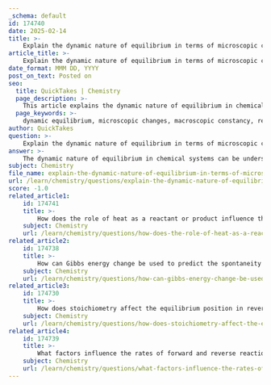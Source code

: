 ```yaml
---
_schema: default
id: 174740
date: 2025-02-14
title: >-
    Explain the dynamic nature of equilibrium in terms of microscopic changes and macroscopic constancy.
article_title: >-
    Explain the dynamic nature of equilibrium in terms of microscopic changes and macroscopic constancy.
date_format: MMM DD, YYYY
post_on_text: Posted on
seo:
  title: QuickTakes | Chemistry
  page_description: >-
    This article explains the dynamic nature of equilibrium in chemical systems by discussing the continuous molecular activity at the microscopic level and the macroscopic constancy of reactants and products, alongside Le Chtelier's Principle.
  page_keywords: >-
    dynamic equilibrium, microscopic changes, macroscopic constancy, reversible reaction, chemical systems, constant concentrations, molecular activity, Le Chteliers Principle, forward and reverse reactions, closed system, concentrations, reactions, chemical equilibrium
author: QuickTakes
question: >-
    Explain the dynamic nature of equilibrium in terms of microscopic changes and macroscopic constancy.
answer: >-
    The dynamic nature of equilibrium in chemical systems can be understood through the interplay of microscopic changes and macroscopic constancy. \n\n### Microscopic Changes\nAt the microscopic level, dynamic equilibrium is characterized by continuous molecular activity. In a reversible reaction, both the forward and reverse reactions occur simultaneously. For instance, consider the reaction:\n\n$$\nN_2(g) + 3H_2(g) \rightleftharpoons 2NH_3(g)\n$$\n\nIn this system, nitrogen and hydrogen molecules are constantly reacting to form ammonia, while ammonia molecules are simultaneously decomposing back into nitrogen and hydrogen. Although the concentrations of the reactants and products remain constant over time, this does not imply that the reactions have stopped. Instead, the rates of the forward and reverse reactions are equal, leading to a dynamic state where molecular transformations are ongoing.\n\n### Macroscopic Constancy\nFrom a macroscopic perspective, the system appears static because the concentrations of reactants and products do not change. This constancy is a hallmark of dynamic equilibrium. For example, in a closed container of liquid and vapor, the rate of evaporation equals the rate of condensation, resulting in a stable amount of liquid and vapor. This balance creates the illusion of a static system, even though molecular activity is continuously occurring.\n\n### Key Features of Dynamic Equilibrium\n1. **Constant Concentrations**: The concentrations of reactants and products remain unchanged over time, indicating a balance between the forward and reverse reactions.\n2. **Microscopic Activity**: Despite the apparent stability at the macroscopic level, molecular transformations are in constant motion.\n3. **Closed System**: Dynamic equilibrium is typically established in a closed system, where no substances can enter or leave, allowing the reactions to reach a stable state.\n\n### Le Châtelier’s Principle\nLe Châtelier’s Principle further illustrates the dynamic nature of equilibrium by predicting how a system will respond to changes in concentration, temperature, or pressure. For example:\n- If the concentration of a reactant is increased, the equilibrium will shift to the right to favor the formation of products.\n- Conversely, if the concentration of a product is increased, the equilibrium will shift to the left to favor the formation of reactants.\n\nThis principle highlights that while the system maintains a constant concentration of reactants and products at equilibrium, it is also capable of adjusting to external changes, demonstrating its dynamic nature.\n\nIn summary, the dynamic nature of equilibrium is defined by the continuous molecular activity that occurs within a system, leading to constant concentrations of reactants and products at the macroscopic level. This balance is crucial for understanding how chemical systems respond to various changes, ensuring that equilibrium is not a static state but rather a dynamic process.
subject: Chemistry
file_name: explain-the-dynamic-nature-of-equilibrium-in-terms-of-microscopic-changes-and-macroscopic-constancy.md
url: /learn/chemistry/questions/explain-the-dynamic-nature-of-equilibrium-in-terms-of-microscopic-changes-and-macroscopic-constancy
score: -1.0
related_article1:
    id: 174741
    title: >-
        How does the role of heat as a reactant or product influence the equilibrium of exothermic and endothermic reactions?
    subject: Chemistry
    url: /learn/chemistry/questions/how-does-the-role-of-heat-as-a-reactant-or-product-influence-the-equilibrium-of-exothermic-and-endothermic-reactions
related_article2:
    id: 174738
    title: >-
        How can Gibbs energy change be used to predict the spontaneity of a reaction?
    subject: Chemistry
    url: /learn/chemistry/questions/how-can-gibbs-energy-change-be-used-to-predict-the-spontaneity-of-a-reaction
related_article3:
    id: 174730
    title: >-
        How does stoichiometry affect the equilibrium position in reversible reactions?
    subject: Chemistry
    url: /learn/chemistry/questions/how-does-stoichiometry-affect-the-equilibrium-position-in-reversible-reactions
related_article4:
    id: 174739
    title: >-
        What factors influence the rates of forward and reverse reactions in chemical kinetics?
    subject: Chemistry
    url: /learn/chemistry/questions/what-factors-influence-the-rates-of-forward-and-reverse-reactions-in-chemical-kinetics
---
```


&nbsp;